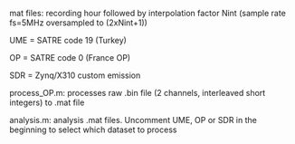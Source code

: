 mat files: recording hour followed by interpolation factor Nint (sample rate fs=5MHz oversampled to (2xNint+1))

UME = SATRE code 19 (Turkey)

OP  = SATRE code 0 (France OP)

SDR = Zynq/X310 custom emission

process_OP.m: processes raw .bin file (2 channels, interleaved short integers) to .mat file

analysis.m: analysis .mat files. Uncomment UME, OP or SDR in the beginning to select which dataset to process
